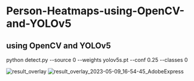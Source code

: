 # Person-Heatmaps-using-OpenCV-and-YOLOv5

## using OpenCV and YOLOv5 

python detect.py --source 0 --weights yolov5s.pt --conf 0.25 --classes 0


![result_overlay](https://github.com/Foke37/Person-Heatmaps-using-OpenCV-and-YOLOv5/assets/97873271/eba12f1e-ef01-4996-a3a9-2e4d8cf46fbd)
![result_overlay_2023-05-09_16-54-45_AdobeExpress](https://github.com/Foke37/Person-Heatmaps-using-OpenCV-and-YOLOv5/assets/97873271/263694d0-f8e3-4ffc-abcf-13f146c8d33e)
